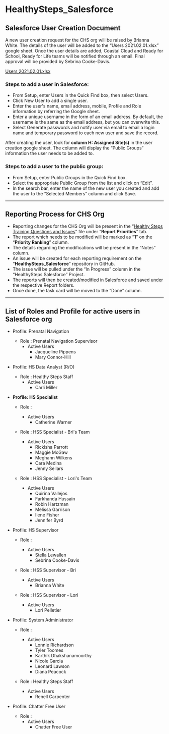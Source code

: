 # HealthySteps_Salesforce

## Salesforce User Creation Document

<p> A new user creation request for the CHS org will be raised by Brianna White. The details of the user will be added to the “Users 2021.02.01.xlsx” google sheet. Once the user details are added, Coastal Cloud and Ready for School, Ready for Life teams will be notified through an email. Final approval will be provided by Sebrina Cooke-Davis. </p>

[Users 2021.02.01.xlsx](https://drive.google.com/file/d/1xtjNl_JpCd3_q6VKzQqQvx9oshu2eCDW/view?usp=sharing)

### Steps to add a user in Salesforce:

* From Setup, enter Users in the Quick Find box, then select Users.
* Click New User to add a single user.
* Enter the user's name, email address, mobile, Profile and Role information by referring the Google sheet.
* Enter a unique username in the form of an email address. By default, the username is the same as the email address, but you can overwrite this.
* Select Generate passwords and notify user via email to email a login name and temporary password to each new user and save the record.

After creating the user, look for **column H: Assigned Site(s)** in the user creation google sheet. The column will display the “Public Groups” information the user needs to be added to.

### Steps to add a user to the public group:

* From Setup, enter Public Groups in the Quick Find box.
* Select the appropriate Public Group from the list and click on “Edit”.
* In the search bar, enter the name of the new user you created and add the user to the “Selected Members” column and click Save.

---


## Reporting Process for CHS Org

* Reporting changes for the CHS Org will be present in the “[Healthy Steps Training Questions and Issues](https://docs.google.com/spreadsheets/d/1OAtKurnNtY1CRnZjzmncgD871txoP8UfCS30avWsr3s/edit?usp=sharing)” file under “**Report Priorities**” tab.
* The report which needs to be modified will be marked as “**1**” on the “**Priority Ranking**” column.
* The details regarding the modifications will be present in the “Notes” column.
* An issue will be created for each reporting requirement on the “**HealthySteps_Salesforce**” repository in GitHub.
* The issue will be pulled under the “In Progress” column in the “HealthySteps Salesforce” Project.
* The reports will then be created/modified in Salesforce and saved under the respective Report folders.
* Once done, the task card will be moved to the “Done” column.

---

## List of Roles and Profile for active users in Salesforce org

* Profile: Prenatal Navigation 
    - Role : Prenatal Navigation Supervisor
        - Active Users
            * Jacqueline Pippens
            * Mary Connor-Hill

* Profile: HS Data Analyst (R/O)
    - Role : Healthy Steps Staff
        - Active Users
            * Carli Miller

* **Profile: HS Specialist**
    - Role :
        - Active Users
            * Catherine Warner

   - Role : HSS Specialist - Bri's Team
        - Active Users
            * Rickisha Parrott
            * Maggie McGaw
            * Meghann Wilkens
            * Cara Medina
            * Jenny Sellars

    - Role : HSS Specialist - Lori's Team
        - Active Users
            * Quirina Vallejos
            * Farkhanda Hussain
            * Robin Hartzman
            * Melissa Garrison
            * Ilene Fisher
            * Jennifer Byrd

* Profile: HS Supervisor
    - Role :
        - Active Users
            * Stella Lewallen
            * Sebrina Cooke-Davis

    - Role : HSS Supervisor - Bri
        - Active Users
            * Brianna White

    - Role : HSS Supervisor - Lori
        - Active Users
            * Lori Pelletier

* Profile: System Administrator
    - Role : 
        - Active Users
            * Lonnie Richardson
            * Tyler Toomes
            * Karthik Dhakshanamoorthy
            * Nicole Garcia
            * Leonard Lawson
            * Diana Peacock

    - Role : Healthy Steps Staff
        - Active Users
            * Renell Carpenter        

* Profile: Chatter Free User
    - Role : 
        - Active Users
            * Chatter Free User